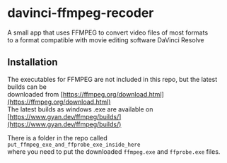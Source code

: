 # davinci-ffmpeg-recoder  
A small app that uses FFMPEG to convert video files of most formats  
to a format compatible with movie editing software DaVinci Resolve  


## Installation  
The executables for FFMPEG are not included in this repo, but the latest builds can be  
downloaded from [https://ffmpeg.org/download.html](https://ffmpeg.org/download.html)  
The latest builds as windows .exe are available on [https://www.gyan.dev/ffmpeg/builds/](https://www.gyan.dev/ffmpeg/builds/)  

There is a folder in the repo called `put_ffmpeg_exe_and_ffprobe_exe_inside_here`  
where you need to put the downloaded `ffmpeg.exe` and `ffprobe.exe` files.

